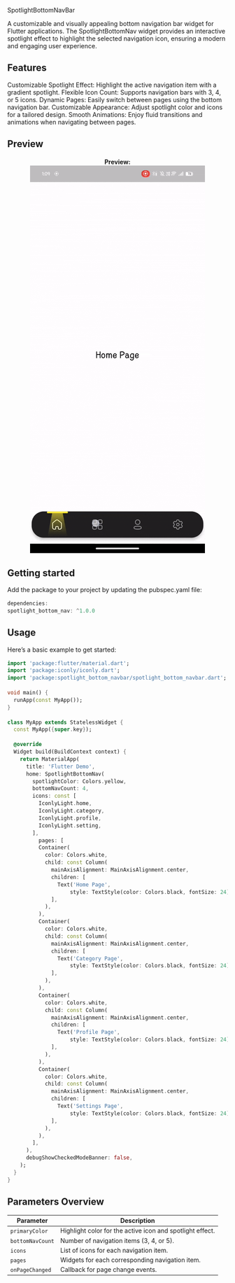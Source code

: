 <!--
This README describes the package. If you publish this package to pub.dev,
this README's contents appear on the landing page for your package.

For information about how to write a good package README, see the guide for
[writing package pages](https://dart.dev/tools/pub/writing-package-pages).

For general information about developing packages, see the Dart guide for
[creating packages](https://dart.dev/guides/libraries/create-packages)
and the Flutter guide for
[developing packages and plugins](https://flutter.dev/to/develop-packages).
-->

SpotlightBottomNavBar

A customizable and visually appealing bottom navigation bar widget for Flutter applications. The SpotlightBottomNav widget provides an interactive spotlight effect to highlight the selected navigation icon, ensuring a modern and engaging user experience.

## Features

Customizable Spotlight Effect: Highlight the active navigation item with a gradient spotlight.
Flexible Icon Count: Supports navigation bars with 3, 4, or 5 icons.
Dynamic Pages: Easily switch between pages using the bottom navigation bar.
Customizable Appearance: Adjust spotlight color and icons for a tailored design.
Smooth Animations: Enjoy fluid transitions and animations when navigating between pages.

## Preview

<div style="text-align: center; margin-top: 20px;">
  <strong>Preview:</strong><br>
  <img src="https://raw.githubusercontent.com/Saravanan260203/packagepreview/6fafcd033265b54c54439ae9ac7c0d7ee935c7af/video_20250112_131042.gif" alt="Package Preview" style="max-width: 100%; height: auto;">
</div>


## Getting started

Add the package to your project by updating the pubspec.yaml file:
```dart
dependencies:
spotlight_bottom_nav: ^1.0.0
```
## Usage

Here’s a basic example to get started:

```dart
import 'package:flutter/material.dart';
import 'package:iconly/iconly.dart';
import 'package:spotlight_bottom_navbar/spotlight_bottom_navbar.dart';

void main() {
  runApp(const MyApp());
}

class MyApp extends StatelessWidget {
  const MyApp({super.key});

  @override
  Widget build(BuildContext context) {
    return MaterialApp(
      title: 'Flutter Demo',
      home: SpotlightBottomNav(
        spotlightColor: Colors.yellow,
        bottomNavCount: 4,
        icons: const [
          IconlyLight.home,
          IconlyLight.category,
          IconlyLight.profile,
          IconlyLight.setting,
        ],
          pages: [
          Container(
            color: Colors.white,
            child: const Column(
              mainAxisAlignment: MainAxisAlignment.center,
              children: [
                Text('Home Page',
                    style: TextStyle(color: Colors.black, fontSize: 24)),
              ],
            ),
          ),
          Container(
            color: Colors.white,
            child: const Column(
              mainAxisAlignment: MainAxisAlignment.center,
              children: [
                Text('Category Page',
                    style: TextStyle(color: Colors.black, fontSize: 24)),
              ],
            ),
          ),
          Container(
            color: Colors.white,
            child: const Column(
              mainAxisAlignment: MainAxisAlignment.center,
              children: [
                Text('Profile Page',
                    style: TextStyle(color: Colors.black, fontSize: 24)),
              ],
            ),
          ),
          Container(
            color: Colors.white,
            child: const Column(
              mainAxisAlignment: MainAxisAlignment.center,
              children: [
                Text('Settings Page',
                    style: TextStyle(color: Colors.black, fontSize: 24)),
              ],
            ),
          ),
        ],
      ),
      debugShowCheckedModeBanner: false,
    );
  }
}
```




## Parameters Overview

<table>
  <thead>
    <tr>
      <th>Parameter</th>
      <th>Description</th>
    </tr>
  </thead>
  <tbody>
    <tr>
      <td><code>primaryColor</code></td>
      <td>Highlight color for the active icon and spotlight effect.</td>
    </tr>
    <tr>
      <td><code>bottomNavCount</code></td>
      <td>Number of navigation items (3, 4, or 5).</td>
    </tr>
    <tr>
      <td><code>icons</code></td>
      <td>List of icons for each navigation item.</td>
    </tr>
    <tr>
      <td><code>pages</code></td>
      <td>Widgets for each corresponding navigation item.</td>
    </tr>
    <tr>
      <td><code>onPageChanged</code></td>
      <td>Callback for page change events.</td>
    </tr>
  </tbody>
</table>
